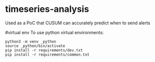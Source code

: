 # timeseries-analysis
Used as a PoC that CUSUM can accurately
predict when to send alerts

#virtual env
To use python virtual environments:

```
python3 -m venv _python
source _python/bin/activate
pip install -r requirements/dev.txt
pip install -r requirements/common.txt
```
